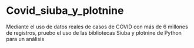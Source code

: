 # Covid_siuba_y_plotnine
Mediante el uso de datos reales de casos de COVID con más de 6 millones de registros, pruebo el uso de las bibliotecas Siuba y plotnine de Python para un análisis
